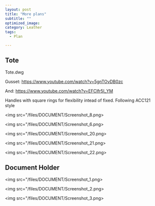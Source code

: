 ```yaml
---
layout: post
title: "More plans"
subtitle: "" 
optimized_image: 
category: Leather
tags:
  - Plan

---
```



## Tote

Tote.dwg

Gusset: https://www.youtube.com/watch?v=5gnTOvDB0zc

And: https://www.youtube.com/watch?v=EFCIfr5I_YM

Handles with square rings for flexibility intead of fixed.  Following ACC121 style



<img src="/files/DOCUMENT/Screenshot_8.png>

<img src="/files/DOCUMENT/Screenshot_6.png>

<img src="/files/DOCUMENT/Screenshot_20.png>

<img src="/files/DOCUMENT/Screenshot_21.png>

<img src="/files/DOCUMENT/Screenshot_22.png>







## Document Holder

<img src="/files/DOCUMENT/Screenshot_1.png>

<img src="/files/DOCUMENT/Screenshot_2.png>

<img src="/files/DOCUMENT/Screenshot_3.png>
